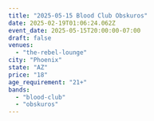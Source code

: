 ```yaml
---
title: "2025-05-15 Blood Club Obskuros"
date: 2025-02-19T01:06:24.062Z
event_date: 2025-05-15T20:00:00-07:00
draft: false
venues:
  - "the-rebel-lounge"
city: "Phoenix"
state: "AZ"
price: "18"
age_requirement: "21+"
bands:
  - "blood-club"
  - "obskuros"
---
```

